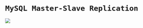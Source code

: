 # `MySQL Master-Slave Replication`

![](https://bs-uploads.toptal.io/blackfish-uploads/components/blog_post_page/content/cover_image_file/cover_image/1279580/retina_1708x683_staging.toptal.net_mysql_mysql-master-slave-replication-tutorial-c4941d5e44de507b5850d42c138eddc0.png)
